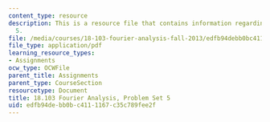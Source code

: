 ```yaml
---
content_type: resource
description: This is a resource file that contains information regarding problem set
  5.
file: /media/courses/18-103-fourier-analysis-fall-2013/edfb94debb0bc4111167c35c789fee2f_MIT18_103F13_pset5.pdf
file_type: application/pdf
learning_resource_types:
- Assignments
ocw_type: OCWFile
parent_title: Assignments
parent_type: CourseSection
resourcetype: Document
title: 18.103 Fourier Analysis, Problem Set 5
uid: edfb94de-bb0b-c411-1167-c35c789fee2f
---
```


